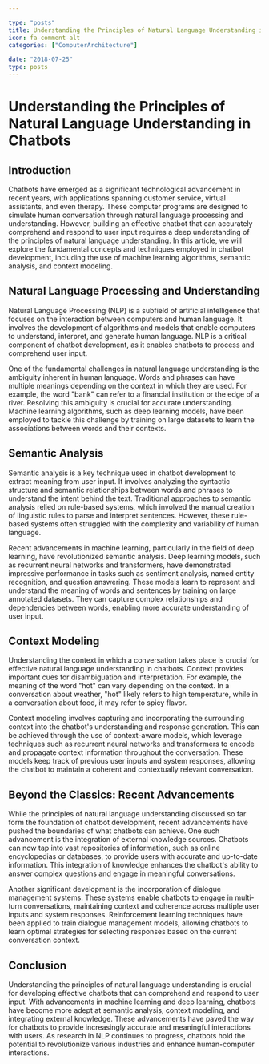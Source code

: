 ```yaml
---

type: "posts"
title: Understanding the Principles of Natural Language Understanding in Chatbots
icon: fa-comment-alt
categories: ["ComputerArchitecture"]

date: "2018-07-25"
type: posts
---
```





# Understanding the Principles of Natural Language Understanding in Chatbots

## Introduction

Chatbots have emerged as a significant technological advancement in recent years, with applications spanning customer service, virtual assistants, and even therapy. These computer programs are designed to simulate human conversation through natural language processing and understanding. However, building an effective chatbot that can accurately comprehend and respond to user input requires a deep understanding of the principles of natural language understanding. In this article, we will explore the fundamental concepts and techniques employed in chatbot development, including the use of machine learning algorithms, semantic analysis, and context modeling.

## Natural Language Processing and Understanding

Natural Language Processing (NLP) is a subfield of artificial intelligence that focuses on the interaction between computers and human language. It involves the development of algorithms and models that enable computers to understand, interpret, and generate human language. NLP is a critical component of chatbot development, as it enables chatbots to process and comprehend user input.

One of the fundamental challenges in natural language understanding is the ambiguity inherent in human language. Words and phrases can have multiple meanings depending on the context in which they are used. For example, the word "bank" can refer to a financial institution or the edge of a river. Resolving this ambiguity is crucial for accurate understanding. Machine learning algorithms, such as deep learning models, have been employed to tackle this challenge by training on large datasets to learn the associations between words and their contexts.

## Semantic Analysis

Semantic analysis is a key technique used in chatbot development to extract meaning from user input. It involves analyzing the syntactic structure and semantic relationships between words and phrases to understand the intent behind the text. Traditional approaches to semantic analysis relied on rule-based systems, which involved the manual creation of linguistic rules to parse and interpret sentences. However, these rule-based systems often struggled with the complexity and variability of human language.

Recent advancements in machine learning, particularly in the field of deep learning, have revolutionized semantic analysis. Deep learning models, such as recurrent neural networks and transformers, have demonstrated impressive performance in tasks such as sentiment analysis, named entity recognition, and question answering. These models learn to represent and understand the meaning of words and sentences by training on large annotated datasets. They can capture complex relationships and dependencies between words, enabling more accurate understanding of user input.

## Context Modeling

Understanding the context in which a conversation takes place is crucial for effective natural language understanding in chatbots. Context provides important cues for disambiguation and interpretation. For example, the meaning of the word "hot" can vary depending on the context. In a conversation about weather, "hot" likely refers to high temperature, while in a conversation about food, it may refer to spicy flavor.

Context modeling involves capturing and incorporating the surrounding context into the chatbot's understanding and response generation. This can be achieved through the use of context-aware models, which leverage techniques such as recurrent neural networks and transformers to encode and propagate context information throughout the conversation. These models keep track of previous user inputs and system responses, allowing the chatbot to maintain a coherent and contextually relevant conversation.

## Beyond the Classics: Recent Advancements

While the principles of natural language understanding discussed so far form the foundation of chatbot development, recent advancements have pushed the boundaries of what chatbots can achieve. One such advancement is the integration of external knowledge sources. Chatbots can now tap into vast repositories of information, such as online encyclopedias or databases, to provide users with accurate and up-to-date information. This integration of knowledge enhances the chatbot's ability to answer complex questions and engage in meaningful conversations.

Another significant development is the incorporation of dialogue management systems. These systems enable chatbots to engage in multi-turn conversations, maintaining context and coherence across multiple user inputs and system responses. Reinforcement learning techniques have been applied to train dialogue management models, allowing chatbots to learn optimal strategies for selecting responses based on the current conversation context.

## Conclusion

Understanding the principles of natural language understanding is crucial for developing effective chatbots that can comprehend and respond to user input. With advancements in machine learning and deep learning, chatbots have become more adept at semantic analysis, context modeling, and integrating external knowledge. These advancements have paved the way for chatbots to provide increasingly accurate and meaningful interactions with users. As research in NLP continues to progress, chatbots hold the potential to revolutionize various industries and enhance human-computer interactions.